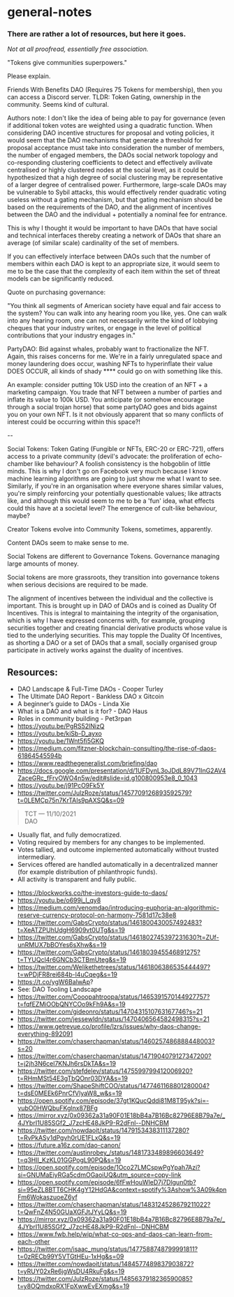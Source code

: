 # general-notes

### There are rather a lot of resources, but here it goes.

*Not at all proofread, essentially free association.*

"Tokens give communities superpowers."

Please explain.

Friends With Benefits DAO (Requires 75 Tokens for membership), then you can access a Discord server. TLDR: Token Gating, ownership in the community. Seems kind of cultural.

Authors note: I don't like the idea of being able to pay for governance (even if additional token votes are weighted using a quadratic function. When considering DAO incentive structures for proposal and voting policies, it would seem that the DAO mechanisms that generate a threshold for proposal acceptance must take into consideration the number of members, the number of engaged members, the DAOs social network topology and co-responding clustering coefficients to detect and effectively avilivate centralised or highly clustered nodes at the social level, as it could be hypothesized that a high degree of social clustering may be representative of a larger degree of centralised power. Furthermore, large-scale DAOs may be vulnerable to Sybil attacks, this would effectively render quadratic voting useless without a gating mechanism, but that gating mechanism should be based on the requirements of the DAO, and the alignment of incentives between the DAO and the individual + potentially a nominal fee for entrance.

This is why I thought it would be important to have DAOs that have social and technical interfaces thereby creating a network of DAOs that share an average (of similar scale) cardinality of the set of members.

If you can effectively interface between DAOs such that the number of members within each DAO is kept to an appropriate size, it would seem to me to be the case that the complexity of each item within the set of threat models can be significantly reduced.

Quote on purchasing governance:

"You think all segments of American society have equal and fair access to the system? You can walk into any hearing room you like, yes. One can walk into any hearing room, one can not necessarily write the kind of lobbying cheques that your industry writes, or engage in the level of political contributions that your industry engages in."

PartyDAO: Bid against whales, probably want to fractionalize the NFT. Again, this raises concerns for me. We're in a fairly unregulated space and money laundering does occur, washing NFTs to hyperinflate their value DOES OCCUR, all kinds of shady **** could go on with something like this.

An example: consider putting 10k USD into the creation of an NFT + a marketing campaign. You trade that NFT between a number of parties and inflate its value to 100k USD. You anticipate (or somehow encourage through a social trojan horse) that some partyDAO goes and bids against you on your own NFT. Is it not obviously apparent that so many conflicts of interest could be occurring within this space?!

--

Social Tokens: Token Gating (Fungible or NFTs, ERC-20 or ERC-721), offers access to a private community (devil's advocate: the proliferation of echo-chamber like behaviour? A foolish consistency is the hobgoblin of little minds. This is why I don't go on Facebook very much because I know machine learning algorithms are going to just show me what I want to see. Similarly, if you're in an organisation where everyone shares similar values, you're simply reinforcing your potentially questionable values; like attracts like, and although this would seem to me to be a 'fun' idea, what effects could this have at a societal level? The emergence of cult-like behaviour, maybe?

Creator Tokens evolve into Community Tokens, sometimes, apparently.

Content DAOs seem to make sense to me.

Social Tokens are different to Governance Tokens. Governance managing large amounts of money.

Social tokens are more grassroots, they transition into governance tokens when serious decisions are required to be made.

The alignment of incentives between the individual and the collective is important. This is brought up in DAO of DAOs and is coined as Duality Of Incentives. This is integral to maintaining the integrity of the organisation, which is why I have expressed concerns with, for example, grouping securities together and creating financial derivative products whose value is tied to the underlying securities. This may topple the Duality Of Incentives, as shorting a DAO or a set of DAOs that a small, socially organised group participate in actively works against the duality of incentives.


## Resources:

* DAO Landscape & Full-Time DAOs - Cooper Turley
* The Ultimate DAO Report - Bankless DAO x Gitcoin
* A beginner’s guide to DAOs - Linda Xie
* What is a DAO and what is it for? - DAO Haus
* Roles in community building - Pet3rpan
* https://youtu.be/PgRS52lNizQ
* https://youtu.be/kiSb-D_ayxo
* https://youtu.be/1Wnt5fi5GKQ
* https://medium.com/fitzner-blockchain-consulting/the-rise-of-daos-61864545594b
* https://www.readthegeneralist.com/briefing/dao
* https://docs.google.com/presentation/d/1UFDynL3oJDdL89V71lnG2AV4ZaceGRc_fFrvOWO4n5w/edit#slide=id.g100800953e8_0_1043
* https://youtu.be/j91PcO9Fk5Y
* https://twitter.com/JulzRoze/status/1457709126893592579?t=0LEMCp75n7KrTAIs9pAXSQ&s=09

> TCT — 11/10/2021  
DAO  
- Usually flat, and fully democratized.  
- Voting required by members for any changes to be implemented.  
- Votes tallied, and outcome implemented automatically without trusted intermediary.  
- Services offered are handled automatically in a decentralized manner (for example distribution of philanthropic funds).  
- All activity is transparent and fully public.   

* https://blockworks.co/the-investors-guide-to-daos/
* https://youtu.be/o699i_l_qy8
* https://medium.com/venomdao/introducing-euphoria-an-algorithmic-reserve-currency-protocol-on-harmony-7581d17c38e8
* https://twitter.com/GabsCrypto/status/1461800430057492483?t=XeATZPUhUdgH6909vt0UTg&s=19
* https://twitter.com/GabsCrypto/status/1461802745397231630?t=ZUf-unRMUX7bBOYes6sXhw&s=19
* https://twitter.com/GabsCrypto/status/1461803945546891275?t=TYUQcl4r6GNCb3CTBmUteg&s=19
* https://twitter.com/Welikethetrees/status/1461806386535444497?t=wPDjFR8rei684b-l4uCqeg&s=19
* https://t.co/ygW6BaIwAp?
* See: DAO Tooling Landscape
* https://twitter.com/Cooopahtroopa/status/1465391570144927757?t=fqfEZMiOObQNYCOo9kFh9A&s=19
* https://twitter.com/gideonro/status/1470431510763167746?s=21
* https://twitter.com/jessewldn/status/1470406564582498315?s=21
* https://www.getrevue.co/profile/lzrs/issues/why-daos-change-everything-892091
* https://twitter.com/chaserchapman/status/1460257486888448003?s=20
* https://twitter.com/chaserchapman/status/1471904079127347200?t=j2jh3N6cel7KNJh6rsDkTA&s=19
* https://twitter.com/stefdelev/status/1475599799412006920?t=RHmMSt54E3gTbQOnr03DYA&s=19
* https://twitter.com/ShapeShiftCOO/status/1477461168801280004?t=dsE0MEEk6PnrCfVlyaW8_w&s=19
* https://open.spotify.com/episode/37gt1KQucQddi81M8T95yk?si=-yubO0HWQbuFKglnx87BFg
* https://mirror.xyz/0x09362a31a90F01E18bB4a7B16Bc82796E8B79a7e/_4JYbrI1U85SGf2_J7zcHE48JkP9-R2dFnl--DNHCBM
* https://twitter.com/nowdaoit/status/1479153438311137280?t=RvPkASy1dPgvh0rUE1FLxQ&s=19
* https://future.a16z.com/dao-canon/
* https://twitter.com/austinrobey_/status/1481733489896603649?t=q3HIl_KzKL01GGPogL90PQ&s=19
* https://open.spotify.com/episode/1Oco27LMCspwPgYpah7Azi?si=GNUMaEiyRGa5cdmOGaoiUQ&utm_source=copy-link
* https://open.spotify.com/episode/6fFwHouWleD7j7Dlgun0tb?si=95eZL8BTT6CHK4gY12HdGA&context=spotify%3Ashow%3A09k4pnFm6WokaszuoeZ6yf
* https://twitter.com/chaserchapman/status/1483124528679211022?t=QwFnZ4N50GUaXGFJtJYyLQ&s=19
* https://mirror.xyz/0x09362a31a90F01E18bB4a7B16Bc82796E8B79a7e/_4JYbrI1U85SGf2_J7zcHE48JkP9-R2dFnl--DNHCBM
* https://www.fwb.help/wip/what-co-ops-and-daos-can-learn-from-each-other
* https://twitter.com/isaac_mung/status/1477588748799991811?t=0zRECb99Y5VTGtHEu-1xHg&s=09
* https://twitter.com/nowdaoit/status/1484577489837903872?t=yRUY02xRe6jgWsDU4RkuFg&s=19
* https://twitter.com/JulzRoze/status/1485637918236590085?t=y8OQmdxoRX1FpXwwEvEXmg&s=19